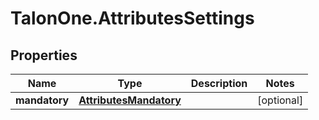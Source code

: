 # TalonOne.AttributesSettings

## Properties

Name | Type | Description | Notes
------------ | ------------- | ------------- | -------------
**mandatory** | [**AttributesMandatory**](AttributesMandatory.md) |  | [optional] 


